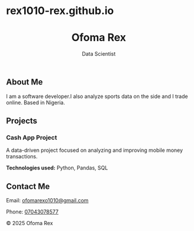 # rex1010-rex.github.io
<!DOCTYPE html>
<html lang="en">
<head>
  <meta charset="UTF-8" />
  <meta name="viewport" content="width=device-width, initial-scale=1.0" />
  <title>Ofoma Rex | Data Scientist</title>
  <link rel="stylesheet" href="style.css" />
</head>
<body>
  <header>
    <h1>Ofoma Rex</h1>
    <p>Data Scientist</p>
  </header>

  <section id="about">
    <h2>About Me</h2>
    <p>I am a software developer.I also analyze sports data on the side and I trade online. Based in Nigeria.</p>
  </section>

  <section id="projects">
    <h2>Projects</h2>
    <div class="project">
      <h3>Cash App Project</h3>
      <p>A data-driven project focused on analyzing and improving mobile money transactions.</p>
      <p><strong>Technologies used:</strong> Python, Pandas, SQL</p>
      <!-- Add links here later if available -->
    </div>
  </section>

  <section id="contact">
    <h2>Contact Me</h2>
    <p>Email: <a href="mailto:ofomarexo1010@gmail.com">ofomarexo1010@gmail.com</a></p>
    <p>Phone: <a href="tel:+2347043078577">07043078577</a></p>
  </section>

  <footer>
    <p>&copy; 2025 Ofoma Rex</p>
  </footer>
</body>
</html>



